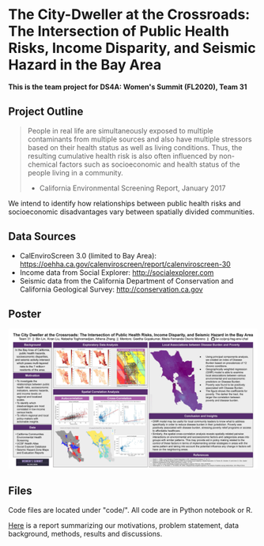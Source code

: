 # The City-Dweller at the Crossroads: The Intersection of Public Health Risks, Income Disparity, and Seismic Hazard in the Bay Area
__This is the team project for DS4A: Women's Summit (FL2020), Team 31__

## Project Outline
> People in real life are simultaneously exposed to multiple contaminants from multiple sources and also have multiple stressors based on their health status as well as living conditions. Thus, the resulting cumulative health risk is also often influenced by non-chemical factors such as socioeconomic and health status of the people living in a community.
> - California Environmental Screening Report, January 2017

We intend to identify how relationships between public health risks and socioeconomic disadvantages vary between spatially divided communities. 

## Data Sources
* CalEnviroScreen 3.0 (limited to Bay Area): https://oehha.ca.gov/calenviroscreen/report/calenviroscreen-30 
* Income data from Social Explorer: http://socialexplorer.com
* Seismic data from the California Department of Conservation and California Geological Survey: http://conservation.ca.gov

## Poster
![Project Poster](Team31Poster.jpg)


## Files
Code files are located under "code/". All code are in Python notebook or R.

[Here](Project_Report.pdf) is a report summarizing our motivations, problem statement, data background, methods, results and discussions.  

